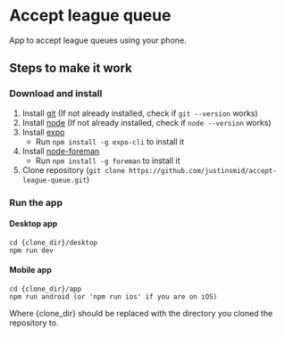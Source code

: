 # Accept league queue
App to accept league queues using your phone.

## Steps to make it work

### Download and install
1. Install [git](https://git-scm.com/book/en/v2/Getting-Started-Installing-Git) (If not already installed, check if `git --version` works)
2. Install [node](https://nodejs.org/en/download/) (If not already installed, check if `node --version` works)
3. Install [expo](https://expo.io/)
   - Run `npm install -g expo-cli` to install it
4. Install [node-foreman](https://github.com/strongloop/node-foreman)
   - Run `npm install -g foreman` to install it
5. Clone repository (`git clone https://github.com/justinsmid/accept-league-queue.git`)

### Run the app
#### Desktop app
```console
cd {clone_dir}/desktop
npm run dev
```

#### Mobile app
```
cd {clone_dir}/app
npm run android (or 'npm run ios' if you are on iOS)
```

Where {clone_dir} should be replaced with the directory you cloned the repository to.

